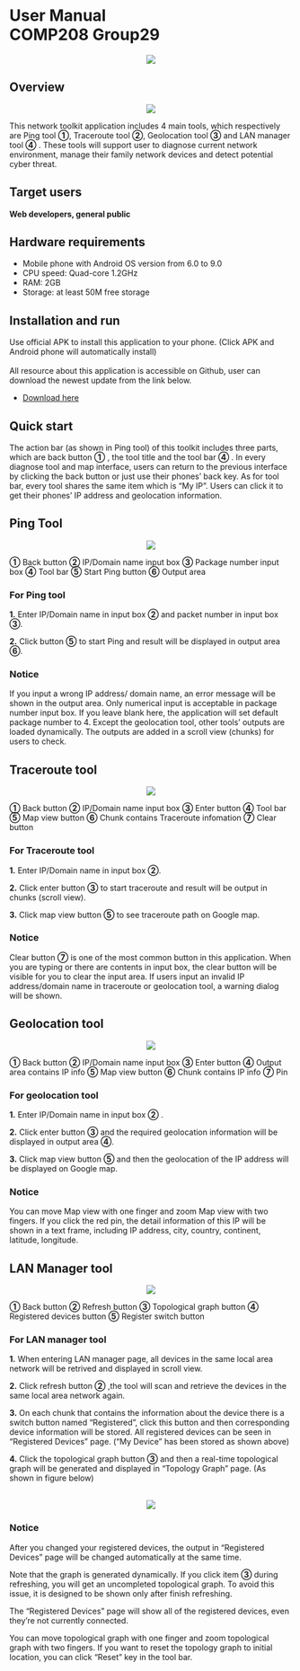 # User Manual<br>COMP208 Group29

<div align=center><img src = "https://github.com/Weihao-Jin/readme_pictures/blob/master/app.png"></div>

## Overview
<div align=center><img src = "https://github.com/Weihao-Jin/readme_pictures/blob/master/main_menu.png"></div>


This network toolkit application includes 4 main tools, which respectively are
Ping tool **①**, Traceroute tool **②**, Geolocation tool **③** and LAN manager tool **④** .
These tools will support user to diagnose current network environment,
manage their family network devices and detect potential cyber threat.


## Target users
**Web developers, general public**

## Hardware requirements
* Mobile phone with Android OS version from 6.0 to 9.0
* CPU speed: Quad-core 1.2GHz
* RAM: 2GB
* Storage: at least 50M free storage

## Installation and run
Use official APK to install this application to your phone. (Click APK and Android
phone will automatically install)
<br><br>
All resource about this application is accessible on Github, user can download
the newest update from the link below.
* [Download here](https://github.com/COMP208/Visual_IP_apk/blob/master/Network_Toolkit.apk)

## Quick start
The action bar (as shown in Ping tool) of this toolkit includes three parts, which
are back button **①** , the tool title and the tool bar **④** . In every diagnose tool
and map interface, users can return to the previous interface by clicking the
back button or just use their phones’ back key. As for tool bar, every tool shares
the same item which is “My IP”. Users can click it to get their phones’ IP address
and geolocation information.

## Ping Tool
<div align=center><img src = "https://github.com/Weihao-Jin/readme_pictures/blob/master/ping_tool.png"></div>

**①** Back button **②** IP/Domain name input box **③** Package number input box
**④** Tool bar    **⑤** Start Ping button **⑥** Output area

### For Ping tool

**1.** Enter IP/Domain name in input box **②** and packet number in input box **③**.

**2.** Click button **⑤** to start Ping and result will be displayed in output area **⑥**.

### Notice
If you input a wrong IP address/ domain name, an error message will be shown in the output area. Only numerical input is acceptable in package number input box. If you leave blank here, the application will set default package number to 4. Except the geolocation tool, other tools’ outputs are loaded dynamically. The outputs are added in a scroll view (chunks) for users to check.

## Traceroute tool
<div align=center><img src = "https://github.com/Weihao-Jin/readme_pictures/blob/master/traceroute_tool.png"></div>

**①** Back button **②** IP/Domain name input box **③** Enter button **④** Tool bar 
**⑤** Map view button  **⑥** Chunk contains Traceroute infomation **⑦** Clear button

### For Traceroute tool

**1.** Enter IP/Domain name in input box **②**.

**2.** Click enter button **③** to start traceroute and result will be output in chunks (scroll view).

**3.** Click map view button **⑤** to see traceroute path on Google map.

### Notice
Clear button **⑦** is one of the most common button in this application. When you are typing or there are contents in input box, the clear button will be visible for you to clear the input area. If users input an invalid IP address/domain name in traceroute or geolocation tool, a warning dialog will be shown.

## Geolocation tool
<div align=center><img src = "https://github.com/Weihao-Jin/readme_pictures/blob/master/geo.png"></div>

**①** Back button **②** IP/Domain name input box **③** Enter button
**④** Output area contains IP info **⑤** Map view button **⑥** Chunk contains IP info **⑦** Pin

### For geolocation tool

**1.** Enter IP/Domain name in input box **②** .

**2.** Click enter button **③** and the required geolocation information will be displayed in output area **④**.

**3.** Click map view button **⑤** and then the geolocation of the IP address will be displayed on Google map.

### Notice
You can move Map view with one finger and zoom Map view with two fingers. If you click the red pin, the detail information of this IP will be shown in a text frame, including IP address, city, country, continent, latitude, longitude.

## LAN Manager tool
<div align=center><img src = "https://github.com/Weihao-Jin/readme_pictures/blob/master/lan.png"></div>

**①** Back button **②** Refresh button **③** Topological graph button
**④** Registered devices button **⑤** Register switch button

### For LAN manager tool

**1.** When entering LAN manager page, all devices in the same local area network will be retrived and displayed in scroll view.

**2.** Click refresh button **②** ,the tool will scan and retrieve the devices in the same local area network again.

**3.** On each chunk that contains the information about the device there is a switch button named “Registered”, click this button and then corresponding device information will be stored. All registered devices can be seen in “Registered Devices” page. (“My Device” has been stored as shown above)

**4.** Click the topological graph button **③** and then a real-time topological graph will be generated and displayed in “Topology Graph” page. (As shown in figure below)

<br>

<div align=center><img src = "https://github.com/Weihao-Jin/readme_pictures/blob/master/topology_graph.png"></div>

### Notice
After you changed your registered devices, the output in “Registered Devices” page will be changed automatically at the same time. 

Note that the graph is generated dynamically. If you click item **③** during refreshing, you will get an uncompleted topological graph. To avoid this issue, it is designed to be shown only after finish refreshing.

The “Registered Devices” page will show all of the registered devices, even they’re not currently connected.

You can move topological graph with one finger and zoom topological graph with two fingers. If you want to reset the topology graph to initial location, you can click “Reset” key in the tool bar.

